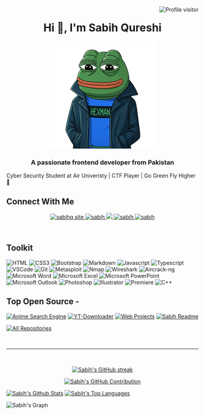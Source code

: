 <a href="https://komarev.com/ghpvc/?username=Ki11switch12">
  <img align="right" src="https://komarev.com/ghpvc/?username=Ki11switch12&label=Visitors&color=0e75b6&style=flat" alt="Profile visitor" />
</a>

<h1 align="center">Hi 👋, I'm Sabih Qureshi</h1>
<p align="center">
  <img src="assets/HexMan.png" alt="Avatar" width="280px"  />
</p>

<h3 align="center">A passionate frontend developer from Pakistan</h3>
<p>Cyber Security Student at Air Univeristy | CTF Player | Go Green Fly Higher 🥦 </p>

## Connect With Me

<!--
<p align="left">
<a href="https://linkedin.com/in/sabih qureshi" target="blank"><img align="center" src="https://raw.githubusercontent.com/rahuldkjain/github-profile-readme-generator/master/src/images/icons/Social/linked-in-alt.svg" alt="sabih qureshi" height="30" width="40" /></a>
<a href="https://instagram.com/sabihqureshi.jpg" target="blank"><img align="center" src="https://raw.githubusercontent.com/rahuldkjain/github-profile-readme-generator/master/src/images/icons/Social/instagram.svg" alt="sabihqureshi.jpg" height="30" width="40" /></a>
</p>
--!>
<!--
<h3 align="center">
        <samp>&gt; Hey There!, I am
                Sabih Qureshi
        </samp>
</h3>

<p align="center">
  <samp>


  </samp>
</p> -->

<p align="center">
 <a href="https://sabihq.site" target="blank">
  <img src="https://img.shields.io/badge/Website-DC143C?style=for-the-badge&logo=medium&logoColor=white" alt="sabihq.site" />
 </a>
 <a href="https://www.linkedin.com/in/sabih-qureshi-954b2b26b/" target="_blank">
  <img src="https://img.shields.io/badge/LinkedIn-0077B5?style=for-the-badge&logo=linkedin&logoColor=white" alt="sabih"/>
 </a>
 <!-- <a href="https://dev.to/sabih" target="_blank">
  <img src="https://img.shields.io/badge/dev.to-0A0A0A?style=for-the-badge&logo=dev.to&logoColor=white" alt="sabih" />
 </a> -->
 <a href="https://twitter.com/sabihqureshi" target="_blank">
  <img src="https://img.shields.io/badge/Twitter-1DA1F2?style=for-the-badge&logo=twitter&logoColor=white" />
 </a>
 <a href="https://www.instagram.com/sabihqureshi.jpg" target="_blank">
  <img src="https://img.shields.io/badge/Instagram-fe4164?style=for-the-badge&logo=instagram&logoColor=white" alt="sabih" />
 </a> 
 <a href="https://www.facebook.com/sabih.qureshi.12" target="_blank">
  <img src="https://img.shields.io/badge/Facebook-20BEFF?&style=for-the-badge&logo=facebook&logoColor=white" alt="sabih"  />
  </a> 
</p>
<br />

<!-- About Section -->

<!-- # About me

<p>
 <img align="right" width="350" src="/assets/programmer.gif" alt="Coding gif" />



</p>

<br/>
<br/>
<br/> -->

## Toolkit

<!--
![React](https://img.shields.io/badge/-React-61DBFB?style=for-the-badge&labelColor=black&logo=react&logoColor=61DBFB)
![React Native](https://img.shields.io/badge/React_Native-20232A?style=for-the-badge&logo=react&logoColor=61DAFB)
![Next.js](https://img.shields.io/badge/next.js-000000?style=for-the-badge&logo=nextdotjs&logoColor=white)
![Nodejs](https://img.shields.io/badge/Nodejs-3C873A?style=for-the-badge&labelColor=black&logo=node.js&logoColor=3C873A)
![Express.js](https://img.shields.io/badge/Express.js-000000?style=for-the-badge&logo=express&logoColor=white)
![MongoDB](https://img.shields.io/badge/MongoDB-4EA94B?style=for-the-badge&logo=mongodb&logoColor=white)
-->

![HTML](https://img.shields.io/badge/HTML5-E34F26?style=for-the-badge&logo=html5&logoColor=white)
![CSS3](https://img.shields.io/badge/CSS3-1572B6?style=for-the-badge&logo=css3&logoColor=white)
![Bootstrap](https://img.shields.io/badge/Bootstrap-563D7C?style=for-the-badge&logo=bootstrap&logoColor=white)
![Markdown](https://img.shields.io/badge/Markdown-000000?style=for-the-badge&logo=markdown&logoColor=white)
![Javascript](https://img.shields.io/badge/Javascript-F0DB4F?style=for-the-badge&labelColor=black&logo=javascript&logoColor=F0DB4F)
![Typescript](https://img.shields.io/badge/Typescript-007acc?style=for-the-badge&labelColor=black&logo=typescript&logoColor=007acc)
![VSCode](https://img.shields.io/badge/Visual_Studio-0078d7?style=for-the-badge&logo=visual%20studio&logoColor=white)
![Git](https://img.shields.io/badge/Git-F05032?style=for-the-badge&logo=git&logoColor=white)
![Metasploit](https://img.shields.io/badge/Metasploit-3776AB?style=for-the-badge&labelColor=black&logo=metasploit&logoColor=3776AB)
![Nmap](https://img.shields.io/badge/Nmap-4E94E6?style=for-the-badge&labelColor=black&logo=nmap&logoColor=4E94E6)
![Wireshark](https://img.shields.io/badge/Wireshark-1679A7?style=for-the-badge&labelColor=black&logo=wireshark&logoColor=1679A7)
![Aircrack-ng](https://img.shields.io/badge/Aircrack_ng-5F5F5F?style=for-the-badge&labelColor=black&logo=aircrack-ng&logoColor=5F5F5F)
![Microsoft Word](https://img.shields.io/badge/Microsoft_Word-2B579A?style=for-the-badge&labelColor=black&logo=microsoft%20word&logoColor=2B579A)
![Microsoft Excel](https://img.shields.io/badge/Microsoft_Excel-217346?style=for-the-badge&labelColor=black&logo=microsoft%20excel&logoColor=217346)
![Microsoft PowerPoint](https://img.shields.io/badge/Microsoft_PowerPoint-B7472A?style=for-the-badge&labelColor=black&logo=microsoft%20powerpoint&logoColor=B7472A)
![Microsoft Outlook](https://img.shields.io/badge/Microsoft_Outlook-0078D4?style=for-the-badge&labelColor=black&logo=microsoft%20outlook&logoColor=0078D4)
![Photoshop](https://img.shields.io/badge/Photoshop-31A8FF?style=for-the-badge&labelColor=black&logo=adobe%20photoshop&logoColor=31A8FF)
![Illustrator](https://img.shields.io/badge/Illustrator-FF9A00?style=for-the-badge&labelColor=black&logo=adobe%20illustrator&logoColor=FF9A00)
![Premiere](https://img.shields.io/badge/Premiere-9999FF?style=for-the-badge&labelColor=black&logo=adobe%20premiere%20pro&logoColor=9999FF)
![C++](https://img.shields.io/badge/C++-00599C?style=for-the-badge&labelColor=black&logo=c%2B%2B&logoColor=00599C)
<br/>

## Top Open Source -

[![Anime Search Engine](https://github-readme-stats.vercel.app/api/pin/?username=HEXMAN-12&repo=HEXMAN-12&border_color=7F3FBF&bg_color=0D1117&title_color=C9D1D9&text_color=8B949E&icon_color=7F3FBF)](https://github.com/HEXMAN-12/anime-search-engine)
[![YT-Downloader](https://github-readme-stats.vercel.app/api/pin/?username=HEXMAN-12&repo=YT-Downloader&border_color=7F3FBF&bg_color=0D1117&title_color=C9D1D9&text_color=8B949E&icon_color=7F3FBF)](https://github.com/HEXMAN-12/YT-downloader)
[![Web Projects](https://github-readme-stats.vercel.app/api/pin/?username=HEXMAN-12&repo=ISA-Simulator&border_color=7F3FBF&bg_color=0D1117&title_color=C9D1D9&text_color=8B949E&icon_color=7F3FBF)](https://github.com/HEXMAN-12/web-projects)
[![Sabih Readme](https://github-readme-stats.vercel.app/api/pin/?username=HEXMAN-12&repo=DVWA-QuickDeploy&border_color=7F3FBF&bg_color=0D1117&title_color=C9D1D9&text_color=8B949E&icon_color=7F3FBF)](https://github.com/HEXMAN-12/Ki11switch12)

<p align="left">
  <a href="https://github.com/HEXMAN-12?tab=repositories" target="_blank"><img alt="All Repositories" title="All Repositories" src="https://img.shields.io/badge/-All%20Repos-2962FF?style=for-the-badge&logo=koding&logoColor=white"/></a>
</p>

<br/>
<hr/>
<br/>

<p align="center">
  <a href="https://github.com/HEXMAN-12">
    <img src="https://github-readme-streak-stats.herokuapp.com/?user=HEXMAN-12&theme=radical&border=7F3FBF&background=0D1117" alt="Sabih's GitHub streak"/>
  </a>
</p>

<p align="center">
  <a href="https://github.com/HEXMAN-12">
    <img src="https://github-profile-summary-cards.vercel.app/api/cards/profile-details?username=HEXMAN-12&theme=radical" alt="Sabih's GitHub Contribution"/>
  </a>
</p>

<a> 
    <a href="https://github.com/HEXMAN-12"><img alt="Sabih's Github Stats" src="https://denvercoder1-github-readme-stats.vercel.app/api?username=HEXMAN-12&show_icons=true&count_private=true&theme=react&border_color=7F3FBF&bg_color=0D1117&title_color=F85D7F&icon_color=F8D866" height="192px" width="49.5%"/></a>
  <a href="https://github.com/HEXMAN-12"><img alt="Sabih's Top Languages" src="https://denvercoder1-github-readme-stats.vercel.app/api/top-langs/?username=HEXMAN-12&langs_count=8&layout=compact&theme=react&border_color=7F3FBF&bg_color=0D1117&title_color=F85D7F&icon_color=F8D866" height="192px" width="49.5%"/></a>
  <br/>
</a>

![Sabih's Graph](https://github-readme-activity-graph.vercel.app/graph?username=HEXMAN-12&custom_title=Sabih's%20GitHub%20Activity%20Graph&bg_color=0D1117&color=7F3FBF&line=7F3FBF&point=7F3FBF&area_color=FFFFFF&title_color=FFFFFF&area=true)
